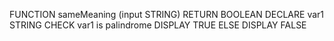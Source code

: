 FUNCTION sameMeaning (input STRING) RETURN BOOLEAN
	DECLARE var1 STRING
	CHECK var1 is palindrome
	DISPLAY TRUE
	ELSE DISPLAY FALSE